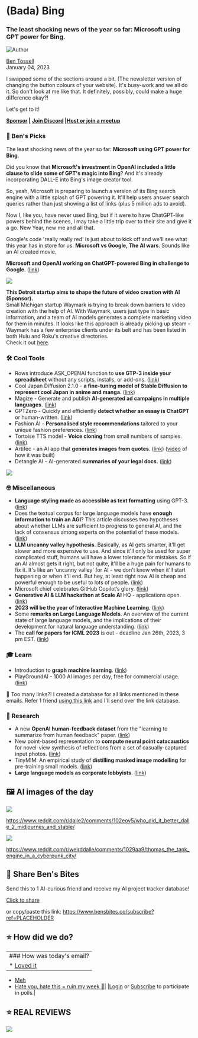 # (Bada) Bing

### The least shocking news of the year so far: Microsoft using GPT power for Bing.

![Author](https://media.beehiiv.com/cdn-cgi/image/fit=scale-down,format=auto,onerror=redirect,quality=80/uploads/user/profile_picture/fc858b4d-39e3-4be1-abf4-2b55504e21a2/thumb_uJ4UYake_400x400.jpg)

[Ben Tossell](https://www.twitter.com/bentossell)\
January 04, 2023

I swapped some of the sections around a bit. (The newsletter version of changing the button colours of your website). It's busy-work and we all do it. So don't look at me like that. It definitely, possibly, could make a huge difference okay?!

Let's get to it!

**[Sponsor](https://sponsor.bensbites.co/) |** **[Join Discord](https://discord.gg/qd92NKjDdE) |**[**Host or join a meetup**](https://meetups.bensbites.co/)

### **🤌 Ben's Picks**

The least shocking news of the year so far: **Microsoft using GPT power for Bing**.

Did you know that **Microsoft's investment in OpenAI included a little clause to slide some of GPT's magic into Bing**? And it's already incorporating DALL-E into Bing's image creator tool.

So, yeah, Microsoft is preparing to launch a version of its Bing search engine with a little splash of GPT powering it. It'll help users answer search queries rather than just showing a list of links (plus 5 million ads to avoid).

Now I, like you, have never used Bing, but if it were to have ChatGPT-like powers behind the scenes, I may take a little trip over to their site and give it a go. New Year, new me and all that.

Google's code 'really really red' is just about to kick off and we'll see what this year has in store for us. **Microsoft vs Google, The AI wars**. Sounds like an AI created movie.

**Microsoft and OpenAI working on ChatGPT-powered Bing in challenge to Google**. ([<u>link</u>](https://www.theinformation.com/articles/microsoft-and-openai-working-on-chatgpt-powered-bing-in-challenge-to-google?utm_source=ti_app))

![](https://media.beehiiv.com/cdn-cgi/image/fit=scale-down,format=auto,onerror=redirect,quality=80/uploads/asset/file/509d38f1-82f6-4761-a99e-2f083b170737/15072be3-f184-4325-8960-8a105803823d.png)

**This Detroit startup aims to shape the future of video creation with AI (Sponsor).**\
Small Michigan startup Waymark is trying to break down barriers to video creation with the help of AI. With Waymark, users just type in basic information, and a team of AI models generates a complete marketing video for them in minutes. It looks like this approach is already picking up steam - Waymark has a few enterprise clients under its belt and has been listed in both Hulu and Roku's creative directories.\
Check it out [here](https://waymark.com/).

### **🛠️ Cool Tools**

- Rows introduce ASK\_OPENAI function to **use GTP-3 inside your spreadsheet** without any scripts, installs, or add-ons. ([<u>link</u>](https://twitter.com/RowsHQ/status/1610251490005815297?s=20\&t=bTClZ8RccGe3kwuWR6IOsw))
- Cool Japan Diffusion 2.1.0 - **a fine-tuning model of Stable Diffusion to represent cool Japan in anime and manga**. ([<u>link</u>](https://huggingface.co/spaces/aipicasso/cool-japan-diffusion-2-1-0-demo))
- Magize - Generate and publish **AI-generated ad campaigns in multiple languages**. ([<u>link</u>](https://twitter.com/florian_btc/status/1609987876242219008?s=20\&t=HcmhcE1O7b7sL_SSnhPfAw))
- GPTZero - Quickly and efficiently **detect whether an essay is ChatGPT** or human-written. ([<u>link</u>](https://etedward-gptzero-main-zqgfwb.streamlit.app/))
- Fashion AI - **Personalised style recommendations** tailored to your unique fashion preferences. ([<u>link</u>](https://apps.chatbotkit.com/fashionai))
- Tortoise TTS model - **Voice cloning** from small numbers of samples. ([<u>link</u>](https://huggingface.co/spaces/mdnestor/tortoise))
- Artifec - an AI app that **generates images from quotes**. ([link](https://jacobgershkovich.com/artifec)) ([video](https://www.youtube.com/watch?v=k414lk_kJPs) of how it was built)
- Detangle AI - AI-generated **summaries of your legal docs**. ([<u>link</u>](https://detangle.ai/))

![](https://media.beehiiv.com/cdn-cgi/image/fit=scale-down,format=auto,onerror=redirect,quality=80/uploads/asset/file/2e5503a8-91ae-45d1-96b0-352989febdf0/Screenshot_2023-01-04_at_12.28.12.png)

### **🤓 Miscellaneous**

- **Language styling made as accessible as text formatting** using GPT-3. ([<u>link</u>](https://twitter.com/zats/status/1609881792026218496?s=20\&t=7hTZ34qL9X38_YP0z-edtQ))
- Does the textual corpus for large language models have **enough information to train an AGI**? This article discusses two hypotheses about whether LLMs are sufficient to progress to general AI, and the lack of consensus among experts on the potential of these models. ([<u>link</u>](https://shakoist.substack.com/p/does-the-textual-corpus-for-large))
- **LLM uncanny valley hypothesis**. Basically, as AI gets smarter, it'll get slower and more expensive to use. And since it'll only be used for super complicated stuff, humans will have a lower tolerance for mistakes. So if an AI almost gets it right, but not quite, it'll be a huge pain for humans to fix it. It's like an 'uncanny valley' for AI - we don't know when it'll start happening or when it'll end. But hey, at least right now AI is cheap and powerful enough to be useful to lots of people. ([<u>link</u>](https://twitter.com/spolu/status/1610264020052754432?s=20\&t=uLtMRpYaj-UFwc0qUY1tuw))
- Microsoft chief celebrates GitHub Copilot’s glory. ([<u>link</u>](https://analyticsindiamag.com/microsoft-chief-celebrates-github-copilots-glory/))
- **Generative AI & LLM hackathon at Scale AI** HQ - applications open. ([<u>link</u>](https://7v96jeqxhgx.typeform.com/LLMhackathonapp))
- **2023 will be the year of Interactive Machine Learning**. ([<u>link</u>](https://twitter.com/korymath/status/1610345837913145344))
- Some **remarks on Large Language Models**. An overview of the current state of large language models, and the implications of their development for natural language understanding. ([<u>link</u>](https://gist.github.com/yoavg/59d174608e92e845c8994ac2e234c8a9))
- The **call for papers for ICML 2023** is out - deadline Jan 26th, 2023, 3 pm EST. ([<u>link</u>](https://icml.cc/Conferences/2023/CallForPapers))

### **🎓 Learn**

- Introduction to **graph machine learning**. ([<u>link</u>](https://huggingface.co/blog/intro-graphml))
- PlayGroundAI - 1000 AI images per day, free for commercial usage. ([<u>link</u>](https://www.youtube.com/watch?v=xgTNdrTNf10))

👋 Too many links?! I created a database for all links mentioned in these emails. Refer 1 friend [using this link](https://www.bensbites.co/subscribe?ref=PLACEHOLDER) and I'll send over the link database.

### **🔬 Research**

- A new **OpenAI human-feedback dataset** from the "learning to summarize from human feedback" paper. ([<u>link</u>](https://huggingface.co/datasets/openai/summarize_from_feedback#dataset-description))
- New point-based representation to **compute neural point catacaustics** for novel-view synthesis of reflections from a set of casually-captured input photos. ([<u>link</u>](https://arxiv.org/abs/2301.01087))
- TinyMIM: An empirical study of **distilling masked image modelling** for pre-training small models. ([<u>link</u>](https://arxiv.org/abs/2301.01296))
- **Large language models as corporate lobbyists**. ([<u>link</u>](https://arxiv.org/abs/2301.01181))

## **🖼 AI images of the day**

![](https://media.beehiiv.com/cdn-cgi/image/fit=scale-down,format=auto,onerror=redirect,quality=80/uploads/asset/file/e2c58f3b-e989-4cc5-8889-1eca105ef74b/fqgv82ihav9a1.png)

<https://www.reddit.com/r/dalle2/comments/102eov5/who_did_it_better_dalle_2_midjourney_and_stable/>

![](https://media.beehiiv.com/cdn-cgi/image/fit=scale-down,format=auto,onerror=redirect,quality=80/uploads/asset/file/94b25fa1-276a-4f5f-ae91-54af39d72dba/wyoclseg6u9a1__2_.png)

<https://www.reddit.com/r/weirddalle/comments/1029aa9/thomas_the_tank_engine_in_a_cyberpunk_city/>

## **🤗 Share Ben's Bites**

Send this to 1 AI-curious friend and receive my AI project tracker database!

[Click to share](https://www.bensbites.co/subscribe?ref=PLACEHOLDER)

or copy/paste this link: https://www.bensbites.co/subscribe?ref=PLACEHOLDER

## **⭐️ How did we do?**

||
|:---|
|### How was today's email?|
|\* [Loved it](https://www.bensbites.co/login)

- [Meh](https://www.bensbites.co/login)
- [Hate you, hate this = ruin my week 🥹](https://www.bensbites.co/login)|
  |[Login](https://www.bensbites.co/login) or [Subscribe](https://www.bensbites.co/subscribe) to participate in polls.|

## **⭐️ REAL** REVIEWS

![](https://media.beehiiv.com/cdn-cgi/image/fit=scale-down,format=auto,onerror=redirect,quality=80/uploads/asset/file/c8a91ecd-5477-493e-bb9d-9ed8f04bde24/Screenshot_2022-12-13_at_14.55.58.png)
